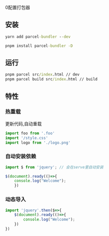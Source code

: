0配置打包器

## 安装

```cmd
yarn add parcel-bundler --dev

pnpm install parcel-bundler -D
```

## 运行

```cmd
pnpm parcel src/index.html // dev
pnpm parcel build src/index.html // build
```

## 特性

### 热重载

更新代码,自动重载

```js
import foo from '.foo'
import '/style.css'
import logo from './logo.png'
```

### 自动安装依赖

```js
import $ from 'jquery'; // 会在serve里自动安装

$(document).ready(()=>{
    console.log("Welcome");
    })

```

### 动态导入

```js
import 'jquery'.then($=>{
    $(document).ready(()=>{
        console.log("Welcome");
    })
})
```
